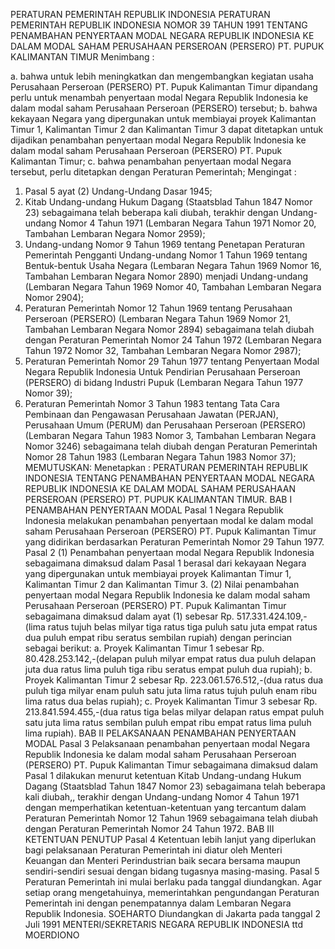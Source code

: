 PERATURAN PEMERINTAH REPUBLIK INDONESIA PERATURAN PEMERINTAH REPUBLIK INDONESIA NOMOR 39 TAHUN 1991 TENTANG PENAMBAHAN PENYERTAAN MODAL NEGARA REPUBLIK INDONESIA KE DALAM MODAL SAHAM PERUSAHAAN PERSEROAN (PERSERO) PT. PUPUK KALIMANTAN TIMUR
Menimbang :

a. bahwa untuk lebih meningkatkan dan mengembangkan kegiatan usaha Perusahaan Perseroan (PERSERO) PT. Pupuk Kalimantan Timur dipandang perlu untuk menambah penyertaan modal Negara Republik Indonesia ke dalam modal saham Perusahaan Perseroan (PERSERO) tersebut;
b. bahwa kekayaan Negara yang dipergunakan untuk membiayai proyek Kalimantan Timur 1, Kalimantan Timur 2 dan Kalimantan Timur 3 dapat ditetapkan untuk dijadikan penambahan penyertaan modal Negara Republik Indonesia ke dalam modal saham Perusahaan Perseroan (PERSERO) PT. Pupuk Kalimantan Timur;
c. bahwa penambahan penyertaan modal Negara tersebut, perlu ditetapkan dengan Peraturan Pemerintah;
Mengingat :

1. Pasal 5 ayat (2) Undang-Undang Dasar 1945;
2. Kitab Undang-undang Hukum Dagang (Staatsblad Tahun 1847 Nomor 23) sebagaimana telah beberapa kali diubah, terakhir dengan Undang-undang Nomor 4 Tahun 1971 (Lembaran Negara Tahun 1971 Nomor 20, Tambahan Lembaran Negara Nomor 2959);
3. Undang-undang Nomor 9 Tahun 1969 tentang Penetapan Peraturan Pemerintah Pengganti Undang-undang Nomor 1 Tahun 1969 tentang Bentuk-bentuk Usaha Negara (Lembaran Negara Tahun 1969 Nomor 16, Tambahan Lembaran Negara Nomor 2890) menjadi Undang-undang (Lembaran Negara Tahun 1969 Nomor 40, Tambahan Lembaran Negara Nomor 2904);
4. Peraturan Pemerintah Nomor 12 Tahun 1969 tentang Perusahaan Perseroan (PERSERO) (Lembaran Negara Tahun 1969 Nomor 21, Tambahan Lembaran Negara Nomor 2894) sebagaimana telah diubah dengan Peraturan Pemerintah Nomor 24 Tahun 1972 (Lembaran Negara Tahun 1972 Nomor 32, Tambahan Lembaran Negara Nomor 2987);
5. Peraturan Pemerintah Nomor 29 Tahun 1977 tentang Penyertaan Modal Negara Republik Indonesia Untuk Pendirian Perusahaan Perseroan (PERSERO) di bidang Industri Pupuk (Lembaran Negara Tahun 1977 Nomor 39);
6. Peraturan Pemerintah Nomor 3 Tahun 1983 tentang Tata Cara Pembinaan dan Pengawasan Perusahaan Jawatan (PERJAN), Perusahaan Umum (PERUM) dan Perusahaan Perseroan (PERSERO) (Lembaran Negara Tahun 1983 Nomor 3, Tambahan Lembaran Negara Nomor 3246) sebagaimana telah diubah dengan Peraturan Pemerintah Nomor 28 Tahun 1983 (Lembaran Negara Tahun 1983 Nomor 37);
MEMUTUSKAN:
 Menetapkan : PERATURAN PEMERINTAH REPUBLIK INDONESIA TENTANG PENAMBAHAN PENYERTAAN MODAL NEGARA REPUBLIK INDONESIA KE DALAM MODAL SAHAM PERUSAHAAN PERSEROAN (PERSERO) PT. PUPUK KALIMANTAN TIMUR.
BAB I PENAMBAHAN PENYERTAAN MODAL
Pasal 1
Negara Republik Indonesia melakukan penambahan penyertaan modal ke dalam modal saham Perusahaan Perseroan (PERSERO) PT. Pupuk Kalimantan Timur yang didirikan berdasarkan Peraturan Pemerintah Nomor 29 Tahun 1977.
Pasal 2
(1) Penambahan penyertaan modal Negara Republik Indonesia sebagaimana dimaksud dalam Pasal 1 berasal dari kekayaan Negara yang dipergunakan untuk membiayai proyek Kalimantan Timur 1, Kalimantan Timur 2 dan Kalimantan Timur 3.
(2) Nilai penambahan penyertaan modal Negara Republik Indonesia ke dalam modal saham Perusahaan Perseroan (PERSERO) PT. Pupuk Kalimantan Timur sebagaimana dimaksud dalam ayat (1) sebesar Rp. 517.331.424.109,- (lima ratus tujuh belas milyar tiga ratus tiga puluh satu juta empat ratus dua puluh empat ribu seratus sembilan rupiah) dengan perincian sebagai berikut:
a. Proyek Kalimantan Timur 1 sebesar Rp. 80.428.253.142,-(delapan puluh milyar empat ratus dua puluh delapan juta dua ratus lima puluh tiga ribu seratus empat puluh dua rupiah);
b. Proyek Kalimantan Timur 2 sebesar Rp. 223.061.576.512,-(dua ratus dua puluh tiga milyar enam puluh satu juta lima ratus tujuh puluh enam ribu lima ratus dua belas rupiah);
c. Proyek Kalimantan Timur 3 sebesar Rp. 213.841.594.455,-(dua ratus tiga belas milyar delapan ratus empat puluh satu juta lima ratus sembilan puluh empat ribu empat ratus lima puluh lima rupiah).
BAB II PELAKSANAAN PENAMBAHAN PENYERTAAN MODAL
Pasal 3
Pelaksanaan penambahan penyertaan modal Negara Republik Indonesia ke dalam modal saham Perusahaan Perseroan (PERSERO) PT. Pupuk Kalimantan Timur sebagaimana dimaksud dalam Pasal 1 dilakukan menurut ketentuan Kitab Undang-undang Hukum Dagang (Staatsblad Tahun 1847 Nomor 23) sebagaimana telah beberapa kali diubah,, terakhir dengan Undang-undang Nomor 4 Tahun 1971 dengan memperhatikan ketentuan-ketentuan yang tercantum dalam Peraturan Pemerintah Nomor 12 Tahun 1969 sebagaimana telah diubah dengan Peraturan Pemerintah Nomor 24 Tahun 1972.
BAB III KETENTUAN PENUTUP
Pasal 4
Ketentuan lebih lanjut yang diperlukan bagi pelaksanaan Peraturan Pemerintah ini diatur oleh Menteri Keuangan dan Menteri Perindustrian baik secara bersama maupun sendiri-sendiri sesuai dengan bidang tugasnya masing-masing.
Pasal 5
Peraturan Pemerintah ini mulai berlaku pada tanggal diundangkan. Agar setiap orang mengetahuinya, memerintahkan pengundangan Peraturan Pemerintah ini dengan penempatannya dalam Lembaran Negara Republik Indonesia. SOEHARTO Diundangkan di Jakarta pada tanggal 2 Juli 1991 MENTERI/SEKRETARIS NEGARA REPUBLIK INDONESIA ttd MOERDIONO